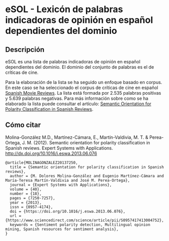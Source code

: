 # eSOL - Lexicón de palabras indicadoras de opinión en español dependientes del dominio

## Descripción

eSOL es una lista de palabras indicadoras de opinión en español dependientes del dominio. El dominio del conjunto de palabras es el de críticas de cine.

Para la elaboración de la lista se ha seguido un enfoque basado en corpus. En este caso se ha seleccionado el corpus de críticas de cine en español [Spanish Movie Reviews](http://www.lsi.us.es/~fermin/corpusCine.zip). La lista está formada por 2.535 palabras positivas y 5.639 palabras negativas. Para más información sobre como se ha elaborado la lista puede consultar el artículo: [Semantic Orientation for Polarity Classification in Spanish Reviews](http://dx.doi.org/10.1016/j.eswa.2013.06.076).

## Cómo citar

Molina-González M.D., Martínez-Cámara, E., Martín-Valdivia, M. T. & Perea-Ortega, J. M. (2012). Semantic orientation for polarity classification in Spanish reviews. Expert Systems with Applications.
http://dx.doi.org/10.1016/j.eswa.2013.06.076

```
@article{MOLINAGONZALEZ20137250,
  title = {Semantic orientation for polarity classification in Spanish reviews},
  author = {M. Dolores Molina-González and Eugenio Martínez-Cámara and María-Teresa Martín-Valdivia and José M. Perea-Ortega},
  journal = {Expert Systems with Applications},
  volume = {40},
  number = {18},
  pages = {7250-7257},
  year = {2013},
  issn = {0957-4174},
  doi = {https://doi.org/10.1016/j.eswa.2013.06.076},
  url = {https://www.sciencedirect.com/science/article/pii/S0957417413004752},
  keywords = {Sentiment polarity detection, Multilingual opinion mining, Spanish resources for sentiment analysis},
}
```
